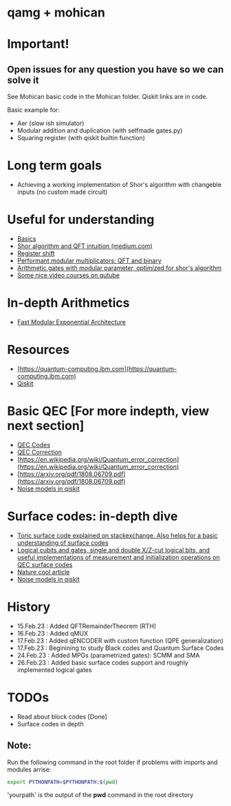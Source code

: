 # qamg + mohican

# Important!
## Open issues for any question you have so we can solve it

See Mohican basic code in the Mohican folder.
Qiskit links are in code.

Basic example for:
- Aer (slow ish simulator)
- Modular addition and duplication (with selfmade gates.py)
- Squaring register (with qiskit builtin function)

# Long term goals
- Achieving a working implementation of Shor's algorithm
with changeble inputs (no custom made circuit)

# Useful for understanding
- [Basics](https://arxiv.org/pdf/quant-ph/0406176.pdf)
- [Shor algorithm and QFT intuition (medium.com)](https://medium.com/mit-6-s089-intro-to-quantum-computing/a-general-implementation-of-shors-algorithm-da1595694430)
- [Register shift](https://arxiv.org/pdf/quant-ph/0112107.pdf)
- [Performant modular multiplicators: QFT and binary](https://apps.dtic.mil/sti/pdfs/AD1083851.pdf)
- [Arithmetic gates with modular parameter, optimized for shor's algorithm](https://arxiv.org/pdf/1202.6614.pdf)
- [Some nice video courses on qutube](https://www.qutube.nl/quantum-computer-12/surface-codes)

# In-depth Arithmetics
- [Fast Modular Exponential Architecture](https://www.researchgate.net/publication/228102587_Fast_Quantum_Modular_Exponentiation_Architecture_for_Shor%27s_Factorization_Algorithm)

# Resources
- [https://quantum-computing.ibm.com](https://quantum-computing.ibm.com)
- [Qiskit](https://qiskit.org/textbook/ch-prerequisites/setting-the-environment.html)


# Basic QEC [For more indepth, view next section]
- [QEC Codes](https://bvermersch.github.io/Teaching/QO_Lecture3.pdf)
- [QEC Correction](https://wdscultan.github.io/files/QEC.pdf)
- [https://en.wikipedia.org/wiki/Quantum_error_correction](https://en.wikipedia.org/wiki/Quantum_error_correction)
- [https://arxiv.org/pdf/1808.06709.pdf](https://arxiv.org/pdf/1808.06709.pdf)
- [Noise models in qiskit](https://qiskit.org/textbook/ch-quantum-hardware/error-correction-repetition-code.html)

# Surface codes: in-depth dive
- [Toric surface code explained on stackexchange. Also helps for a basic understanding of surface codes](https://quantumcomputing.stackexchange.com/questions/2106/what-is-the-surface-code-in-the-context-of-quantum-error-correction)
- [Logical cubits and gates, single and double X/Z-cut logical bits, and useful implementations of measurement and initialization operations on QEC surface codes](https://arxiv.org/pdf/1208.0928.pdf)
- [Nature cool article](https://www.nature.com/articles/s41586-022-05434-1)
- [Noise models in qiskit](https://qiskit.org/textbook/ch-quantum-hardware/error-correction-repetition-code.html)

# History
- 15.Feb.23 : Added QFTRemainderTheorem (RTH)
- 16.Feb.23 : Added qMUX
- 17.Feb.23 : Added qENCODER with custom function (QPE generalization)
- 17.Feb.23 : Beginining to study Black codes and Quantum Surface Codes
- 24.Feb.23 : Added MPGs (parametrized gates): SCMM and SMA
- 26.Feb.23 : Added basic surface codes support and roughly implemented logical gates

# TODOs
- Read about block codes [Done]
- Surface codes in depth

## Note:
Run the following command in the root folder if problems with imports and modules arrise:
```bash
export PYTHONPATH=$PYTHONPATH:$(pwd)
```
'yourpath' is the output of the **pwd** command in the root directory
